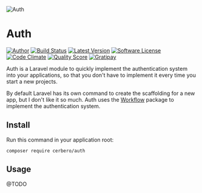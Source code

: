 ![](http://s17.postimg.org/wh7x5m5m3/1430033673_lock_mini.jpg "Auth")
# Auth

[![Author](http://img.shields.io/badge/author-@cerbero90-blue.svg?style=flat-square)](https://twitter.com/cerbero90)
[![Build Status](https://img.shields.io/travis/cerbero90/Auth/master.svg?style=flat-square)](https://travis-ci.org/cerbero90/auth)
[![Latest Version](https://img.shields.io/packagist/v/cerbero/Auth.svg?style=flat-square&label=release)](https://packagist.org/packages/cerbero/auth)
[![Software License](https://img.shields.io/badge/license-MIT-brightgreen.svg?style=flat-square)](LICENSE.md)
[![Code Climate](https://img.shields.io/codeclimate/github/cerbero90/Auth.svg?style=flat-square)](https://codeclimate.com/github/cerbero90/auth)
[![Quality Score](https://img.shields.io/scrutinizer/g/cerbero90/auth.svg?style=flat-square)](https://scrutinizer-ci.com/g/cerbero90/auth)
[![Gratipay](https://img.shields.io/gratipay/cerbero.svg?style=flat-square)](https://gratipay.com/cerbero/)

Auth is a Laravel module to quickly implement the authentication system into your applications, so that you don't have to implement it every time you start a new projects.

By default Laravel has its own command to create the scaffolding for a new app, but I don't like it so much. Auth uses the [Workflow](https://github.com/cerbero90/Workflow) package to implement the authentication system.

## Install

Run this command in your application root:

```
composer require cerbero/auth
```

## Usage

@TODO
